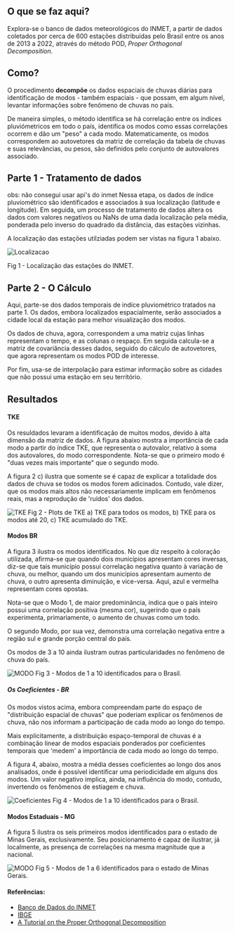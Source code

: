 ## O que se faz aqui?
Explora-se o banco de dados meteorológicos do INMET, a partir de dados coletados por cerca de 600 estações distribuídas pelo Brasil entre os anos de 2013 a 2022, através do método POD, *Proper Orthogonal Decomposition*.

## Como?
O procedimento **decompõe** os dados espaciais de chuvas diárias para identificação de modos - também espaciais - que possam, em algum nível, levantar informações sobre fenômeno de chuvas no país.

De maneira simples, o método identifica se há correlação entre os índices pluviómetricos em todo o país, identifica os modos como essas correlações ocorrem e dão um "peso" a cada modo. Matematicamente, os modos correspondem ao autovetores da matriz de correlação da tabela de chuvas e suas relevâncias, ou pesos, são definidos pelo conjunto de autovalores associado.  

## Parte 1 - Tratamento de dados
obs: não consegui usar api's do inmet
Nessa etapa, os dados de índice pluviométrico são identificados e associados à sua localização (latitude e longitude). Em seguida, um processo de tratamento de dados altera os dados com valores negativos ou NaNs de uma dada localização pela média, ponderada pelo inverso do quadrado da distância, das estações vizinhas.    

A localização das estações utilziadas podem ser vistas na figura 1 abaixo.

![Localizacao](./images/Esp_Dist.png) 

Fig 1 - Localização das estações do INMET.


## Parte 2 - O Cálculo
Aqui, parte-se dos dados temporais de indíce pluviométrico tratados na parte 1. Os dados, embora localizados espacialmente, serão associados a cidade local da estação para melhor visualização dos modos. 

Os dados de chuva, agora, correspondem a uma matriz cujas linhas representam o tempo, e as colunas o respaço. Em seguida calcula-se a matriz de covariância desses dados, seguido do cálculo de autovetores, que agora representam os modos POD de interesse.   

Por fim, usa-se de interpolação para estimar informação sobre as cidades que não possui uma estação em seu território. 
## Resultados

#### TKE
Os resuldados levaram a identificação de muitos modos, devido à alta dimensão da matriz de dados. A figura abaixo mostra a importância de cada modo a partir do índice TKE, que representa o autovalor, relativo à soma dos autovalores, do modo correspondente. Nota-se que o primeiro modo é "duas vezes mais importante" que o segundo modo. 

A figura 2 c) ilustra que somente se é capaz de explicar a totalidade dos dados de chuva se todos os modos forem adicinados. Contudo, vale dizer, que os modos mais altos não necessariamente implicam em fenômenos reais, mas a reprodução de 'ruídos' dos dados. 


![TKE](./images/TKE.png)
Fig 2 - Plots de TKE a) TKE para todos os modos, b) TKE para os modos até 20, c) TKE acumulado do TKE.

#### Modos BR

A figura 3 ilustra os modos identificados. No que diz respeito à coloração utilizada, afirma-se que quando dois municípios apresentam cores inversas, diz-se que tais município possui correlação negativa quanto à variação de chuva, ou melhor, quando um dos municípios apresentam aumento de chuva, o outro apresenta diminuição, e vice-versa. Aqui, azul e vermelha representam cores opostas.

Nota-se que o Modo 1, de maior predominância, indica que o país inteiro possui uma correlação positiva (mesma cor), sugerindo que o país experimenta, primariamente, o aumento de chuvas como um todo. 

O segundo Modo, por sua vez, demonstra uma correlação negativa entre a região sul e grande porção central do país. 

Os modos de 3 a 10 ainda ilustram outras particularidades no fenômeno de chuva do país.

![MODO](./images/Modos.png)
Fig 3 - Modos de 1 a 10 identificados para o Brasil.

##### Os Coeficientes - BR
Os modos vistos acima, embora compreendam parte do espaço de "distribuição espacial de chuvas" que poderiam explicar os fenômenos de chuva, não nos informam a participação de cada modo ao longo do tempo.

Mais explicitamente, a distribuição espaço-temporal de chuvas é a combinação linear de modos espaciais ponderados por coeficientes temporais que 'medem' a importância de cada modo ao longo do tempo. 

A figura 4, abaixo, mostra a média desses coeficientes ao longo dos anos analisados, onde é possível identificar uma periodicidade em alguns dos modos. Um valor negativo implica, ainda, na influência do modo, contudo, invertendo os fenômenos de estiagem e chuva.  

![Coeficientes](./images/A_t.png)
Fig 4 - Modos de 1 a 10 identificados para o Brasil.

#### Modos Estaduais -  MG

A figura 5 ilustra os seis primeiros modos identificados para o estado de Minas Gerais, exclusivamente. Seu posicionamento é capaz de ilustrar, já localmente, as presença de correlações na mesma magnitude que a nacional. 

![MODO](./images/Modos_MG.png)
Fig 5 - Modos de 1 a 6 identificados para o estado de Minas Gerais.

#### Referências:
- [Banco de Dados do INMET](https://portal.inmet.gov.br/dadoshistoricos)
- [IBGE](https://www.ibge.gov.br/geociencias/organizacao-do-territorio/malhas-territoriais/15774-malhas.html)
- [A Tutorial on the Proper Orthogonal Decomposition](https://arc.aiaa.org/doi/10.2514/6.2019-3333)
